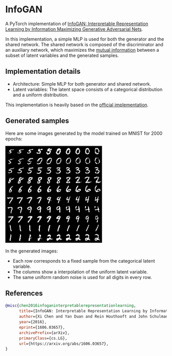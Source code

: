 # InfoGAN

A PyTorch implementation of [InfoGAN: Interpretable Representation Learning by Information Maximizing Generative Adversarial Nets](https://arxiv.org/abs/1606.03657). 

In this implementation, a simple MLP is used for both the generator and the shared network. The shared network is composed of the discriminator and an auxiliary network, which maximizes the [mutual information](https://en.wikipedia.org/wiki/Mutual_information) between a subset of latent variables and the generated samples.


## Implementation details

- Architecture: Simple MLP for both generator and shared network.
- Latent variables: The latent space consists of a categorical distribution and a uniform distribution.

This implementation is heavily based on the [official implementation](https://github.com/openai/InfoGAN).


## Generated samples

Here are some images generated by the model trained on MNIST for 2000 epochs:

![image](samples/diag_c1c2_0.91.png)

In the generated images:
- Each row corresponds to a fixed sample from the categorical latent variable.
- The columns show a interpolation of the uniform latent variable.
- The same uniform random noise is used for all digits in every row.

## References

```bibtex
@misc{chen2016infoganinterpretablerepresentationlearning,
      title={InfoGAN: Interpretable Representation Learning by Information Maximizing Generative Adversarial Nets}, 
      author={Xi Chen and Yan Duan and Rein Houthooft and John Schulman and Ilya Sutskever and Pieter Abbeel},
      year={2016},
      eprint={1606.03657},
      archivePrefix={arXiv},
      primaryClass={cs.LG},
      url={https://arxiv.org/abs/1606.03657}, 
}
```